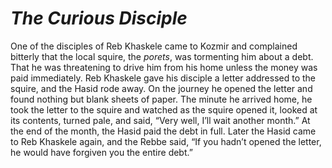 # ***The Curious Disciple***



One of the disciples of Reb Khaskele came to Kozmir and complained bitterly that the local squire, the *porets*, was tormenting him about a debt. That he was threatening to drive him from his home unless the money was paid immediately. Reb Khaskele gave his disciple a letter addressed to the squire, and the Hasid rode away. On the journey he opened the letter and found nothing but blank sheets of paper. The minute he arrived home, he took the letter to the squire and watched as the squire opened it, looked at its contents, turned pale, and said, “Very well, I’ll wait another month.” At the end of the month, the Hasid paid the debt in full. Later the Hasid came to Reb Khaskele again, and the Rebbe said, “If you hadn’t opened the letter, he would have forgiven you the entire debt.”